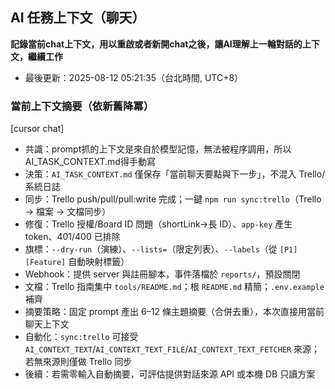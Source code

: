 ## AI 任務上下文（聊天）
**記錄當前chat上下文，用以重啟或者新開chat之後，讓AI理解上一輪對話的上下文，繼續工作**

- 最後更新：2025-08-12 05:21:35（台北時間, UTC+8）


### 當前上下文摘要（依新舊降冪）
[cursor chat]

- 共識：prompt抓的上下文是來自於模型記憶，無法被程序調用，所以AI_TASK_CONTEXT.md得手動寫
- 決策：`AI_TASK_CONTEXT.md` 僅保存「當前聊天要點與下一步」，不混入 Trello/系統日誌
- 同步：Trello push/pull/pull:write 完成；一鍵 `npm run sync:trello`（Trello → 檔案 → 文檔同步）
- 修復：Trello 授權/Board ID 問題（shortLink→長 ID）、`app-key` 產生 token、401/400 已排除
- 旗標：`--dry-run`（演練）、`--lists=`（限定列表）、`--labels`（從 `[P1][Feature]` 自動映射標籤）
- Webhook：提供 server 與註冊腳本，事件落檔於 `reports/`，預設關閉
- 文檔：Trello 指南集中 `tools/README.md`；根 `README.md` 精簡；`.env.example` 補齊
- 摘要策略：固定 prompt 產出 6–12 條主題摘要（合併去重），本次直接用當前聊天上下文
- 自動化：`sync:trello` 可接受 `AI_CONTEXT_TEXT`/`AI_CONTEXT_TEXT_FILE`/`AI_CONTEXT_TEXT_FETCHER` 來源；若無來源則僅做 Trello 同步
- 後續：若需零輸入自動摘要，可評估提供對話來源 API 或本機 DB 只讀方案
